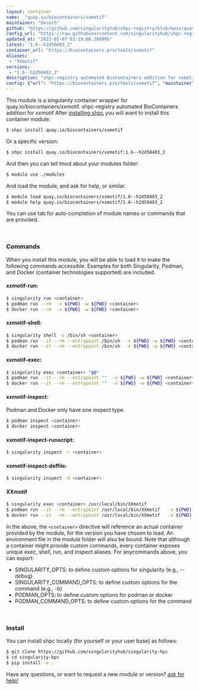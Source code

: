 ```yaml
---
layout: container
name:  "quay.io/biocontainers/xxmotif"
maintainer: "@vsoch"
github: "https://github.com/singularityhub/shpc-registry/blob/main/quay.io/biocontainers/xxmotif/container.yaml"
config_url: "https://raw.githubusercontent.com/singularityhub/shpc-registry/main/quay.io/biocontainers/xxmotif/container.yaml"
updated_at: "2023-02-07 03:19:08.269995"
latest: "1.6--h2d50403_2"
container_url: "https://biocontainers.pro/tools/xxmotif"
aliases:
 - "XXmotif"
versions:
 - "1.6--h2d50403_2"
description: "shpc-registry automated BioContainers addition for xxmotif"
config: {"url": "https://biocontainers.pro/tools/xxmotif", "maintainer": "@vsoch", "description": "shpc-registry automated BioContainers addition for xxmotif", "latest": {"1.6--h2d50403_2": "sha256:55f62289c34138832c85eaf3d5b9a832f912ae0e7a47c4a492c33dc8923a0e84"}, "tags": {"1.6--h2d50403_2": "sha256:55f62289c34138832c85eaf3d5b9a832f912ae0e7a47c4a492c33dc8923a0e84"}, "docker": "quay.io/biocontainers/xxmotif", "aliases": {"XXmotif": "/usr/local/bin/XXmotif"}}
---
```


This module is a singularity container wrapper for quay.io/biocontainers/xxmotif.
shpc-registry automated BioContainers addition for xxmotif
After [installing shpc](#install) you will want to install this container module:


```bash
$ shpc install quay.io/biocontainers/xxmotif
```

Or a specific version:

```bash
$ shpc install quay.io/biocontainers/xxmotif:1.6--h2d50403_2
```

And then you can tell lmod about your modules folder:

```bash
$ module use ./modules
```

And load the module, and ask for help, or similar.

```bash
$ module load quay.io/biocontainers/xxmotif/1.6--h2d50403_2
$ module help quay.io/biocontainers/xxmotif/1.6--h2d50403_2
```

You can use tab for auto-completion of module names or commands that are provided.

<br>

### Commands

When you install this module, you will be able to load it to make the following commands accessible.
Examples for both Singularity, Podman, and Docker (container technologies supported) are included.

#### xxmotif-run:

```bash
$ singularity run <container>
$ podman run --rm  -v ${PWD} -w ${PWD} <container>
$ docker run --rm  -v ${PWD} -w ${PWD} <container>
```

#### xxmotif-shell:

```bash
$ singularity shell -s /bin/sh <container>
$ podman run --it --rm --entrypoint /bin/sh  -v ${PWD} -w ${PWD} <container>
$ docker run --it --rm --entrypoint /bin/sh  -v ${PWD} -w ${PWD} <container>
```

#### xxmotif-exec:

```bash
$ singularity exec <container> "$@"
$ podman run --it --rm --entrypoint ""  -v ${PWD} -w ${PWD} <container> "$@"
$ docker run --it --rm --entrypoint ""  -v ${PWD} -w ${PWD} <container> "$@"
```

#### xxmotif-inspect:

Podman and Docker only have one inspect type.

```bash
$ podman inspect <container>
$ docker inspect <container>
```

#### xxmotif-inspect-runscript:

```bash
$ singularity inspect -r <container>
```

#### xxmotif-inspect-deffile:

```bash
$ singularity inspect -d <container>
```


#### XXmotif

```bash
$ singularity exec <container> /usr/local/bin/XXmotif
$ podman run --it --rm --entrypoint /usr/local/bin/XXmotif   -v ${PWD} -w ${PWD} <container> -c " $@"
$ docker run --it --rm --entrypoint /usr/local/bin/XXmotif   -v ${PWD} -w ${PWD} <container> -c " $@"
```



In the above, the `<container>` directive will reference an actual container provided
by the module, for the version you have chosen to load. An environment file in the
module folder will also be bound. Note that although a container
might provide custom commands, every container exposes unique exec, shell, run, and
inspect aliases. For anycommands above, you can export:

 - SINGULARITY_OPTS: to define custom options for singularity (e.g., --debug)
 - SINGULARITY_COMMAND_OPTS: to define custom options for the command (e.g., -b)
 - PODMAN_OPTS: to define custom options for podman or docker
 - PODMAN_COMMAND_OPTS: to define custom options for the command

<br>

### Install

You can install shpc locally (for yourself or your user base) as follows:

```bash
$ git clone https://github.com/singularityhub/singularity-hpc
$ cd singularity-hpc
$ pip install -e .
```

Have any questions, or want to request a new module or version? [ask for help!](https://github.com/singularityhub/singularity-hpc/issues)